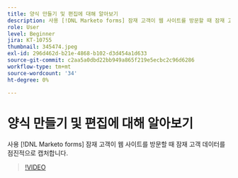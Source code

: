 ```yaml
---
title: 양식 만들기 및 편집에 대해 알아보기
description: 사용 [!DNL Marketo forms] 잠재 고객이 웹 사이트를 방문할 때 잠재 고객 데이터를 점진적으로 캡처합니다.
role: User
level: Beginner
jira: KT-10755
thumbnail: 345474.jpeg
exl-id: 296d462d-b21e-4868-b102-d3d454a1d633
source-git-commit: c2aa5a0dbd22bb949a865f219e5ecbc2c96d6286
workflow-type: tm+mt
source-wordcount: '34'
ht-degree: 0%

---
```


# 양식 만들기 및 편집에 대해 알아보기

사용 [!DNL Marketo forms] 잠재 고객이 웹 사이트를 방문할 때 잠재 고객 데이터를 점진적으로 캡처합니다.

>[!VIDEO](https://video.tv.adobe.com/v/345474/?quality=12&learn=on)
